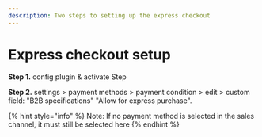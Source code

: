 ```yaml
---
description: Two steps to setting up the express checkout
---
```


# Express checkout setup

**Step 1.** config plugin & activate Step&#x20;

**Step 2.** settings > payment methods > payment condition > edit > custom field: "B2B specifications" "Allow for express purchase".

{% hint style="info" %}
&#x20;Note: If no payment method is selected in the sales channel, it must still be selected here
{% endhint %}
